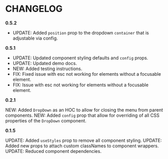 # CHANGELOG

**0.5.2**

-  UPDATE: Added `position` prop to the dropdown `container` that is adjustable via config.

**0.5.1**

-  UPDATE: Updated component styling defaults and `config` props.
-  UPDATE: Updated demo docs.
-  NEW: Added testing instructions.
-  FIX: Fixed issue with esc not working for elements without a focusable element.
-  FIX: Issue with esc not working for elements without a focusable element.

**0.2.1**

NEW: Added `DropDown` as an HOC to allow for closing the menu from parent components.
NEW: Added `config` prop that allow for overriding of all CSS properties of the `DropDown` component.

**0.1.5**

UPDATE: Added `useStyles` prop to remove all component styling.
UPDATE: Added new props to attach custom classNames to component wrappers.
UPDATE: Reduced component dependencies.
